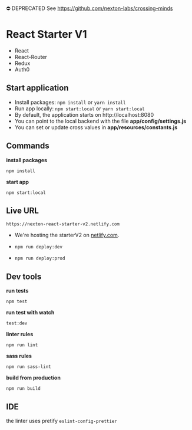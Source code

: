 ⛔️ DEPRECATED
See https://github.com/nexton-labs/crossing-minds

# React Starter V1
- React
- React-Router
- Redux
- Auth0

## Start application

- Install packages: `npm install` or `yarn install`
- Run app locally: `npm start:local` or `yarn start:local`
- By default, the application starts on http://localhost:8080
- You can point to the local backend with the file **app/config/settings.js**
- You can set or update cross values in **app/resources/constants.js**

## Commands

**install packages**

```ssh
npm install
```

**start app**

```ssh
npm start:local
```

## Live URL
```https://nexton-react-starter-v2.netlify.com```
- We're hosting the starterV2 on [netlify.com](https://app.netlify.com/teams/cristiansoria/sites). 

- ```npm run deploy:dev```
- ```npm run deploy:prod```

## Dev tools

**run tests**

```ssh
npm test
```

**run test with watch**

```ssh
test:dev
```

**linter rules**

```ssh
npm run lint
```

**sass rules**

```ssh
npm run sass-lint
```

**build from production**

```ssh
npm run build
```

## IDE

the linter uses pretify `eslint-config-prettier`
